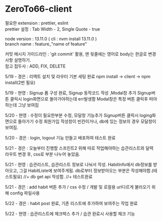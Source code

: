 # ZeroTo66-client

필요한 extension : prettier, eslint  
prettier 설정 : Tab Width - 2, Single Quote - true

node version : 13.11.0 ( cli : nvm install 13.11.0 )  
branch name : feature\_"name of feature"

커밋 메시지 가이드라인 : 'git commit' 활용, 맨 윗줄에는 영어로 body는 한글로 변경사항 설명하기.  
참고 접두사 : ADD, FIX, DELETE

5/19 - 경은 : 리액트 설치 및 라우터 기본 세팅 완료
npm install -> client -> npm install(2번 필요)

5/19 - 현영 : Signup 폼 구성 완료, Signup 동작코드 작성 ,Modal창 추가
Signup버튼 클릭시 login화면으로 돌아가야하는데 err발생함
Modal창은 특정 버튼 클릭후 떠야하는데 그냥 보여짐

5/20 - 현영 : 수정이 필요한부분 수정, 모달창 기능추가
Signup버튼 클릭시 loging화면으로 돌아가기 수정
회원가입 작성창이 빈칸이거나, db에 있는 정보의 경우 모달창이 보여짐.

5/20 - 경은 : login, logout 기능 만들고 배포하여 테스트 완료

5/21 - 경은 : 오늘부터 진행할 스프린트2 위해 따로 작업해야하는 습관리스트와 달력 라우트 변경 후,
css로 부분 나누어 놓았음.

5/21 - 현영 : 습관리스트, 습관리스트 정보로 나눠서 작성.
HabitInfo에서 db정보를 받아오고, 그걸 HabitListe에 보여주게됨.
db로부터 정보받아오는 부분은 작성해야함.(테스트필요)
//+ db get api 작성함.
//+ 테스트완료

5/21 - 경은 : add habit 버튼 추가 / css 수정 / 개발 및 로컬용 url다르게 불러오기 위해 config 파일사용

5/22 - 경은 : habit post 완료, 기존 리스트에 추가하여 보여주는 작업 완료

5/22 - 현영 : 습관리스트에 체크박스 추가 /
습관 완료시 사용할 체크 기능
